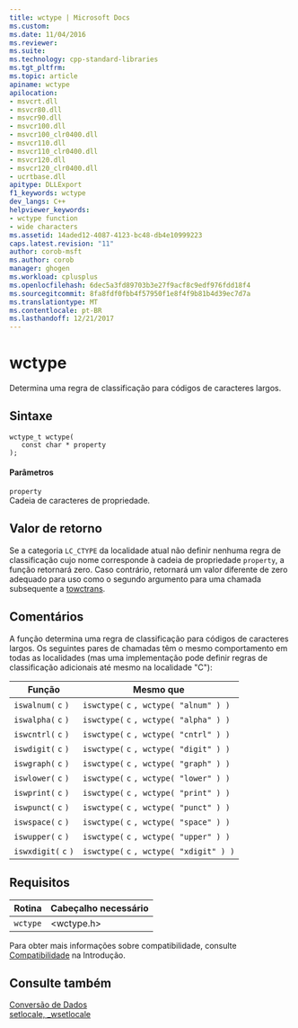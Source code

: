 ```yaml
---
title: wctype | Microsoft Docs
ms.custom: 
ms.date: 11/04/2016
ms.reviewer: 
ms.suite: 
ms.technology: cpp-standard-libraries
ms.tgt_pltfrm: 
ms.topic: article
apiname: wctype
apilocation:
- msvcrt.dll
- msvcr80.dll
- msvcr90.dll
- msvcr100.dll
- msvcr100_clr0400.dll
- msvcr110.dll
- msvcr110_clr0400.dll
- msvcr120.dll
- msvcr120_clr0400.dll
- ucrtbase.dll
apitype: DLLExport
f1_keywords: wctype
dev_langs: C++
helpviewer_keywords:
- wctype function
- wide characters
ms.assetid: 14aded12-4087-4123-bc48-db4e10999223
caps.latest.revision: "11"
author: corob-msft
ms.author: corob
manager: ghogen
ms.workload: cplusplus
ms.openlocfilehash: 6dec5a3fd89703b3e27f9acf8c9edf976fdd18f4
ms.sourcegitcommit: 8fa8fdf0fbb4f57950f1e8f4f9b81b4d39ec7d7a
ms.translationtype: MT
ms.contentlocale: pt-BR
ms.lasthandoff: 12/21/2017
---
```

# <a name="wctype"></a>wctype
Determina uma regra de classificação para códigos de caracteres largos.  
  
## <a name="syntax"></a>Sintaxe  
  
```  
wctype_t wctype(  
   const char * property   
);  
```  
  
#### <a name="parameters"></a>Parâmetros  
 `property`  
 Cadeia de caracteres de propriedade.  
  
## <a name="return-value"></a>Valor de retorno  
 Se a categoria `LC_CTYPE` da localidade atual não definir nenhuma regra de classificação cujo nome corresponde à cadeia de propriedade `property`, a função retornará zero. Caso contrário, retornará um valor diferente de zero adequado para uso como o segundo argumento para uma chamada subsequente a [towctrans](../../c-runtime-library/reference/towctrans.md).  
  
## <a name="remarks"></a>Comentários  
 A função determina uma regra de classificação para códigos de caracteres largos. Os seguintes pares de chamadas têm o mesmo comportamento em todas as localidades (mas uma implementação pode definir regras de classificação adicionais até mesmo na localidade "C"):  
  
|Função|Mesmo que|  
|--------------|-------------|  
|`iswalnum(`  `c`  `)`|`iswctype(`  `c` `, wctype( "alnum" ) )`|  
|`iswalpha(`  `c`  `)`|`iswctype(`  `c` `, wctype( "alpha" ) )`|  
|`iswcntrl(`  `c`  `)`|`iswctype(`  `c` `, wctype( "cntrl" ) )`|  
|`iswdigit(`  `c`  `)`|`iswctype(`  `c` `, wctype( "digit" ) )`|  
|`iswgraph(`  `c`  `)`|`iswctype(`  `c` `, wctype( "graph" ) )`|  
|`iswlower(`  `c`  `)`|`iswctype(`  `c` `, wctype( "lower" ) )`|  
|`iswprint(`  `c`  `)`|`iswctype(`  `c` `, wctype( "print" ) )`|  
|`iswpunct(`  `c`  `)`|`iswctype(`  `c` `, wctype( "punct" ) )`|  
|`iswspace(`  `c`  `)`|`iswctype(`  `c` `, wctype( "space" ) )`|  
|`iswupper(`  `c`  `)`|`iswctype(`  `c` `, wctype( "upper" ) )`|  
|`iswxdigit(`  `c`  `)`|`iswctype(`  `c` `, wctype( "xdigit" ) )`|  
  
## <a name="requirements"></a>Requisitos  
  
|Rotina|Cabeçalho necessário|  
|-------------|---------------------|  
|`wctype`|\<wctype.h>|  
  
 Para obter mais informações sobre compatibilidade, consulte [Compatibilidade](../../c-runtime-library/compatibility.md) na Introdução.  
  
## <a name="see-also"></a>Consulte também  
 [Conversão de Dados](../../c-runtime-library/data-conversion.md)   
 [setlocale, _wsetlocale](../../c-runtime-library/reference/setlocale-wsetlocale.md)